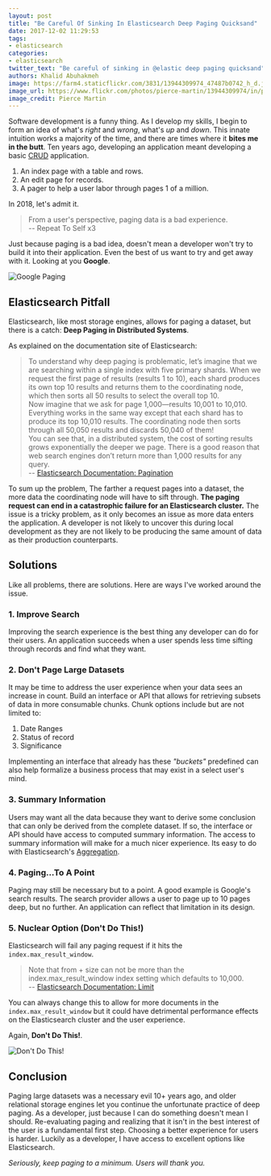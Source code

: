 ```yaml
---
layout: post
title: "Be Careful Of Sinking In Elasticsearch Deep Paging Quicksand"
date: 2017-12-02 11:29:53
tags:
- elasticsearch
categories:
- elasticsearch
twitter_text: "Be careful of sinking in @elastic deep paging quicksand"
authors: Khalid Abuhakmeh
image: https://farm4.staticflickr.com/3831/13944309974_47487b0742_h_d.jpg
image_url: https://www.flickr.com/photos/pierce-martin/13944309974/in/photolist-nfdexu-9gsEyT-dRsadY-cMbd8N-6XuBxG-jVwE2-jB8GrQ-d6vfwC-9gM3Lj-85nHWx-aFHXf2-7f2k5f-2TKGKr-dU6FTL-7n5iuV-7Jbffe-8F7Esf-e4vKEA-dLaM4t-5wcpbS-buR5Ff-7JdQ4J-7J9T5t-bHSRSP-4Xbv3C-7JdPPs-dXbwyU-7J9Szz-oZNcp9-DYf7cJ-5BzGxw-7J9Tyx-7J9Tir-548zMB-gUe88U-7JdNY5-HZjWyA-boXw4e-7hp2kj-3BgS9z-y4PxA-gVpgDp-7J9UDz-4Rnp6-gUe8eA-7JdNM3-7JdQtS-7J9TBe-peVcUK-4RnqU
image_credit: Pierce Martin
---
```


Software development is a funny thing. As I develop my skills, I begin to form an idea of what's *right* and *wrong*, what's *up* and *down*. This innate intuition works a majority of the time, and there are times where it **bites me in the butt**. Ten years ago, developing an application meant developing a basic [CRUD][crud] application.

1. An index page with a table and rows.
1. An edit page for records.
1. A pager to help a user labor through pages 1 of a million.

In 2018, let's admit it.

> From a user's perspective, paging data is a bad experience.  
> -- Repeat To Self x3

Just because paging is a bad idea, doesn't mean a developer won't try to build it into their application. Even the best of us want to try and get away with it. Looking at you **Google**.

![Google Paging](/images/google-paging-example.png)

## Elasticsearch Pitfall

Elasticsearch, like most storage engines, allows for paging a dataset, but there is a catch: **Deep Paging in Distributed Systems**.

As explained on the documentation site of Elasticsearch:

>    To understand why deep paging is problematic, let’s imagine that we are searching within a single index with five primary shards. When we request the first page of results (results 1 to 10), each shard produces its own top 10 results and returns them to the coordinating node, which then sorts all 50 results to select the overall top 10.  
>    Now imagine that we ask for page 1,000—results 10,001 to 10,010. Everything works in the same way except that each shard has to produce its top 10,010 results. The coordinating node then sorts through all 50,050 results and discards 50,040 of them!  
>    You can see that, in a distributed system, the cost of sorting results grows exponentially the deeper we page. There is a good reason that web search engines don’t return more than 1,000 results for any query.  
> -- [Elasticsearch Documentation: Pagination][pagination]

To sum up the problem, The farther a request pages into a dataset, the more data the coordinating node will have to sift through. **The paging request can end in a catastrophic failure for an Elasticsearch cluster.** The issue is a tricky problem, as it only becomes an issue as more data enters the application. A developer is not likely to uncover this during local development as they are not likely to be producing the same amount of data as their production counterparts.

## Solutions

Like all problems, there are solutions. Here are ways I've worked around the issue.

### 1. Improve Search

Improving the search experience is the best thing any developer can do for their users. An application succeeds when a user spends less time sifting through records and find what they want.

### 2. Don't Page Large Datasets

It may be time to address the user experience when your data sees an increase in count. Build an interface or API that allows for retrieving subsets of data in more consumable chunks. Chunk options include but are not limited to:

1. Date Ranges
1. Status of record
1. Significance

Implementing an interface that already has these *"buckets"* predefined can also help formalize a business process that may exist in a select user's mind.

### 3. Summary Information

Users may want all the data because they want to derive some conclusion that can only be derived from the complete dataset. If so, the interface or API should have access to computed summary information. The access to summary information will make for a much nicer experience. Its easy to do with Elasticsearch's [Aggregation][aggregation].

### 4. Paging...To A Point

Paging may still be necessary but to a point. A good example is Google's search results. The search provider allows a user to page up to 10 pages deep, but no further. An application can reflect that limitation in its design.

### 5. Nuclear Option (Don't Do This!)

Elasticsearch will fail any paging request if it hits the `index.max_result_window`.

> Note that from + size can not be more than the index.max_result_window index setting which defaults to 10,000.  
> -- [Elasticsearch Documentation: Limit][limit]

You can always change this to allow for more documents in the `index.max_result_window` but it could have detrimental performance effects on the Elasticsearch cluster and the user experience.

Again, **Don't Do This!**.

![Don't Do This!](https://media0.giphy.com/media/Frj5mE4aGKgjS/giphy.gif?cid=5a38a5a25a22dfc3374d6f596334c4f6)

## Conclusion

Paging large datasets was a necessary evil 10+ years ago, and older relational storage engines let you continue the unfortunate practice of deep paging. As a developer, just because I can do something doesn't mean I should. Re-evaluating paging and realizing that it isn't in the best interest of the user is a fundamental first step. Choosing a better experience for users is harder. Luckily as a developer, I have access to excellent options like Elasticsearch.

*Seriously, keep paging to a minimum. Users will thank you.*

[crud]: https://en.wikipedia.org/wiki/Create,_read,_update_and_delete
[pagination]:https://www.elastic.co/guide/en/elasticsearch/guide/current/pagination.html
[limit]:https://www.elastic.co/guide/en/elasticsearch/reference/current/search-request-from-size.html
[aggregation]: https://www.elastic.co/guide/en/elasticsearch/reference/current/search-aggregations.html